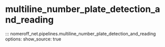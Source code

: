 # multiline_number_plate_detection_and_reading
::: nomeroff_net.pipelines.multiline_number_plate_detection_and_reading
        options:
            show_source: true